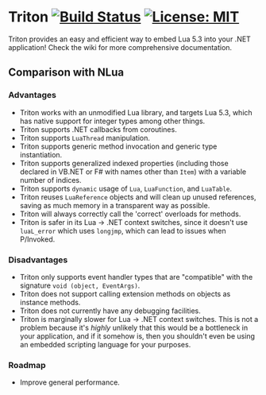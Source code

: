 # Triton [![Build Status](https://travis-ci.org/kevzhao2/Triton.svg?branch=master)](https://travis-ci.org/kevzhao2/Triton) [![License: MIT](https://img.shields.io/badge/License-MIT-yellow.svg)](https://opensource.org/licenses/MIT)

Triton provides an easy and efficient way to embed Lua 5.3 into your .NET application! Check the wiki for more comprehensive documentation.
## Comparison with NLua

### Advantages

* Triton works with an unmodified Lua library, and targets Lua 5.3, which has native support for integer types among other things.
* Triton supports .NET callbacks from coroutines.
* Triton supports `LuaThread` manipulation.
* Triton supports generic method invocation and generic type instantiation.
* Triton supports generalized indexed properties (including those declared in VB.NET or F# with names other than `Item`) with a variable number of indices.
* Triton supports `dynamic` usage of `Lua`, `LuaFunction`, and `LuaTable`.
* Triton reuses `LuaReference` objects and will clean up unused references, saving as much memory in a transparent way as possible.
* Triton will always correctly call the 'correct' overloads for methods.
* Triton is safer in its Lua -> .NET context switches, since it doesn't use `luaL_error` which uses `longjmp`, which can lead to issues when P/Invoked.

### Disadvantages
* Triton only supports event handler types that are "compatible" with the signature `void (object, EventArgs)`.
* Triton does not support calling extension methods on objects as instance methods.
* Triton does not currently have any debugging facilities.
* Triton is marginally slower for Lua -> .NET context switches. This is not a problem because it's *highly* unlikely that this would be a bottleneck in your application, and if it somehow is, then you shouldn't even be using an embedded scripting language for your purposes.

### Roadmap
* Improve general performance.